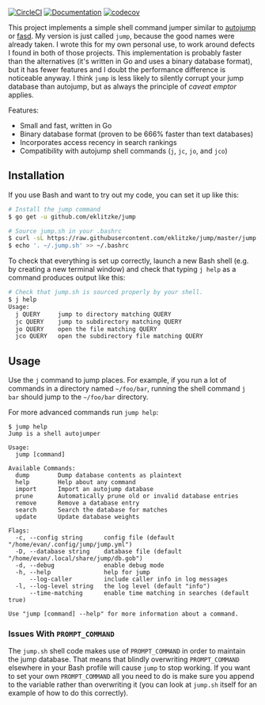 [![CircleCI](https://circleci.com/gh/eklitzke/jump/tree/master.svg?style=shield)](https://circleci.com/gh/eklitzke/jump/tree/master)
[![Documentation](https://godoc.org/github.com/eklitzke/jump/db?status.svg)](http://godoc.org/github.com/eklitzke/jump/db)
[![codecov](https://codecov.io/gh/eklitzke/jump/branch/master/graph/badge.svg)](https://codecov.io/gh/eklitzke/jump)

This project implements a simple shell command jumper similar to
[autojump](https://github.com/wting/autojump) or
[fasd](https://github.com/clvv/fasd). My version is just called `jump`, because
the good names were already taken. I wrote this for my own personal use, to work
around defects I found in both of those projects. This implementation is
probably faster than the alternatives (it's written in Go and uses a binary
database format), but it has fewer features and I doubt the performance
difference is noticeable anyway. I think `jump` is less likely to silently
corrupt your jump database than autojump, but as always the principle of *caveat
emptor* applies.

Features:

 * Small and fast, written in Go
 * Binary database format (proven to be 666% faster than text databases)
 * Incorporates access recency in search rankings
 * Compatibility with autojump shell commands (`j`, `jc`, `jo`, and `jco`)

## Installation

If you use Bash and want to try out my code, you can set it up like this:

```bash
# Install the jump command
$ go get -u github.com/eklitzke/jump

# Source jump.sh in your .bashrc
$ curl -sL https://raw.githubusercontent.com/eklitzke/jump/master/jump.sh -o ~/.jump.sh
$ echo '. ~/.jump.sh' >> ~/.bashrc
```

To check that everything is set up correctly, launch a new Bash shell (e.g. by
creating a new terminal window) and check that typing `j help` as a command
produces output like this:

```bash
# Check that jump.sh is sourced properly by your shell.
$ j help
Usage:
  j QUERY     jump to directory matching QUERY
  jc QUERY    jump to subdirectory matching QUERY
  jo QUERY    open the file matching QUERY
  jco QUERY   open the subdirectory file matching QUERY
```

## Usage

Use the `j` command to jump places. For example, if you run a lot of commands in
a directory named `~/foo/bar`, running the shell command `j bar` should jump to
the `~/foo/bar` directory.

For more advanced commands run `jump help`:

```plain
$ jump help
Jump is a shell autojumper

Usage:
  jump [command]

Available Commands:
  dump        Dump database contents as plaintext
  help        Help about any command
  import      Import an autojump database
  prune       Automatically prune old or invalid database entries
  remove      Remove a database entry
  search      Search the database for matches
  update      Update database weights

Flags:
  -c, --config string      config file (default "/home/evan/.config/jump/jump.yml")
  -D, --database string    database file (default "/home/evan/.local/share/jump/db.gob")
  -d, --debug              enable debug mode
  -h, --help               help for jump
      --log-caller         include caller info in log messages
  -l, --log-level string   the log level (default "info")
      --time-matching      enable time matching in searches (default true)

Use "jump [command] --help" for more information about a command.
```

### Issues With `PROMPT_COMMAND`

The `jump.sh` shell code makes use of `PROMPT_COMMAND` in order to maintain the
jump database. That means that blindly overwriting `PROMPT_COMMAND` elsewhere in
your Bash profile will cause `jump` to stop working. If you want to set your own
`PROMPT_COMMAND` all you need to do is make sure you append to the variable
rather than overwriting it (you can look at `jump.sh` itself for an example of
how to do this correctly).
